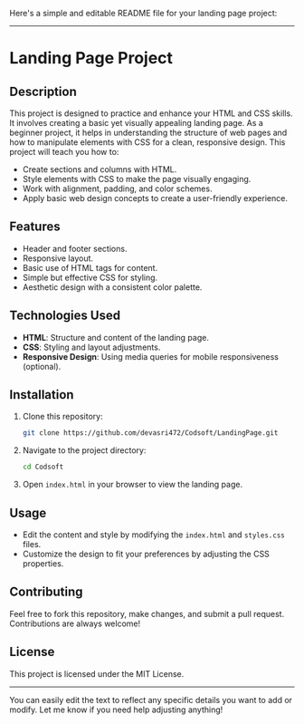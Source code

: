 Here's a simple and editable README file for your landing page project:

---

# Landing Page Project

## Description

This project is designed to practice and enhance your HTML and CSS skills. It involves creating a basic yet visually appealing landing page. As a beginner project, it helps in understanding the structure of web pages and how to manipulate elements with CSS for a clean, responsive design. This project will teach you how to:

- Create sections and columns with HTML.
- Style elements with CSS to make the page visually engaging.
- Work with alignment, padding, and color schemes.
- Apply basic web design concepts to create a user-friendly experience.

## Features

- Header and footer sections.
- Responsive layout.
- Basic use of HTML tags for content.
- Simple but effective CSS for styling.
- Aesthetic design with a consistent color palette.

## Technologies Used

- **HTML**: Structure and content of the landing page.
- **CSS**: Styling and layout adjustments.
- **Responsive Design**: Using media queries for mobile responsiveness (optional).

## Installation

1. Clone this repository:
   ```bash
   git clone https://github.com/devasri472/Codsoft/LandingPage.git
   ```
2. Navigate to the project directory:
   ```bash
   cd Codsoft
   ```
3. Open `index.html` in your browser to view the landing page.

## Usage

- Edit the content and style by modifying the `index.html` and `styles.css` files.
- Customize the design to fit your preferences by adjusting the CSS properties.
  
## Contributing

Feel free to fork this repository, make changes, and submit a pull request. Contributions are always welcome!

## License

This project is licensed under the MIT License.

---

You can easily edit the text to reflect any specific details you want to add or modify. Let me know if you need help adjusting anything!
